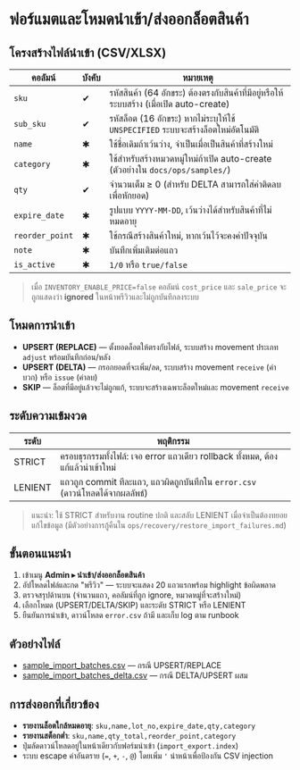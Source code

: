 # ฟอร์แมตและโหมดนำเข้า/ส่งออกล็อตสินค้า

## โครงสร้างไฟล์นำเข้า (CSV/XLSX)
| คอลัมน์ | บังคับ | หมายเหตุ |
| --- | --- | --- |
| `sku` | ✔ | รหัสสินค้า (64 อักขระ) ต้องตรงกับสินค้าที่มีอยู่หรือให้ระบบสร้าง (เมื่อเปิด auto-create) |
| `sub_sku` | ✔ | รหัสล็อต (16 อักขระ) หากไม่ระบุให้ใช้ `UNSPECIFIED` ระบบจะสร้างล็อตใหม่อัตโนมัติ |
| `name` | ✱ | ใช้ชื่อเดิมถ้าเว้นว่าง, จำเป็นเมื่อเป็นสินค้าที่สร้างใหม่ |
| `category` | ✱ | ใช้สำหรับสร้างหมวดหมู่ใหม่ถ้าเปิด auto-create (ตัวอย่างใน `docs/ops/samples/`)
| `qty` | ✔ | จำนวนเต็ม ≥ 0 (สำหรับ DELTA สามารถใส่ค่าติดลบเพื่อหักยอด)
| `expire_date` | ✱ | รูปแบบ `YYYY-MM-DD`, เว้นว่างได้สำหรับสินค้าที่ไม่หมดอายุ |
| `reorder_point` | ✱ | ใช้กรณีสร้างสินค้าใหม่, หากเว้นไว้จะคงค่าปัจจุบัน |
| `note` | ✱ | บันทึกเพิ่มเติมต่อแถว |
| `is_active` | ✱ | `1/0` หรือ `true/false` |

> เมื่อ `INVENTORY_ENABLE_PRICE=false` คอลัมน์ `cost_price` และ `sale_price` จะถูกแสดงว่า **ignored** ในหน้าพรีวิวและไม่ถูกบันทึกลงระบบ

## โหมดการนำเข้า
- **UPSERT (REPLACE)** — ตั้งยอดล็อตให้ตรงกับไฟล์, ระบบสร้าง movement ประเภท `adjust` พร้อมบันทึกก่อน/หลัง
- **UPSERT (DELTA)** — กรอกยอดที่จะเพิ่ม/ลด, ระบบสร้าง movement `receive` (ค่าบวก) หรือ `issue` (ค่าลบ)
- **SKIP** — ล็อตที่มีอยู่แล้วจะไม่ถูกแก้, ระบบจะสร้างเฉพาะล็อตใหม่และ movement `receive`

## ระดับความเข้มงวด
| ระดับ | พฤติกรรม |
| --- | --- |
| STRICT | ครอบธุรกรรมทั้งไฟล์: เจอ error แถวเดียว rollback ทั้งหมด, ต้องแก้แล้วนำเข้าใหม่ |
| LENIENT | แถวถูก commit ทีละแถว, แถวผิดถูกบันทึกใน `error.csv` (ดาวน์โหลดได้จากผลลัพธ์) |

> แนะนำ: ใช้ STRICT สำหรับงาน routine ปกติ และสลับ LENIENT เมื่อจำเป็นต้องทยอยแก้ไขข้อมูล (มีตัวอย่างการกู้คืนใน `ops/recovery/restore_import_failures.md`)

## ขั้นตอนแนะนำ
1. เข้าเมนู **Admin ▸ นำเข้า/ส่งออกล็อตสินค้า**
2. อัปโหลดไฟล์และกด "พรีวิว" — ระบบจะแสดง 20 แถวแรกพร้อม highlight ข้อผิดพลาด
3. ตรวจสรุปด้านบน (จำนวนแถว, คอลัมน์ที่ถูก ignore, หมวดหมู่ที่จะสร้างใหม่)
4. เลือกโหมด (UPSERT/DELTA/SKIP) และระดับ STRICT หรือ LENIENT
5. ยืนยันการนำเข้า, ดาวน์โหลด `error.csv` ถ้ามี และเก็บ log ตาม runbook

## ตัวอย่างไฟล์
- [sample_import_batches.csv](samples/sample_import_batches.csv) — กรณี UPSERT/REPLACE
- [sample_import_batches_delta.csv](samples/sample_import_batches_delta.csv) — กรณี DELTA/UPSERT ผสม

## การส่งออกที่เกี่ยวข้อง
- **รายงานล็อตใกล้หมดอายุ**: `sku,name,lot_no,expire_date,qty,category`
- **รายงานสต็อกต่ำ**: `sku,name,qty_total,reorder_point,category`
- ปุ่มลัดดาวน์โหลดอยู่ในหน้าเดียวกับฟอร์มนำเข้า (`import_export.index`)
- ระบบ escape ค่าอันตราย (`=`, `+`, `-`, `@`) โดยเพิ่ม `'` นำหน้าเพื่อป้องกัน CSV injection
